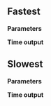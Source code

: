 Fastest
-------

**Parameters**


**Time output**


Slowest
-------

**Parameters**


**Time output**



